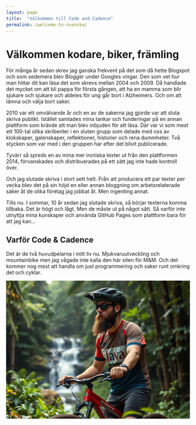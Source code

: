 ```yaml
---
layout: page
title:  "Välkommen till Code and Cadence"
permalink: /welcome-to-svenska/
---
```

# Välkommen kodare, biker, främling

För många år sedan skrev jag ganska frekvent på det som då hette Blogspot och som sedemera blev Blogger under Googles vingar. Den som vet hur man hittar dit kan läsa det som skrevs mellan 2004 och 2009. Då handlade det mycket om att bli pappa för första gången,
att ha en mamma som blir sjukare och sjukare och aldeles för ung går bort i Alzheimers. Och om att lämna och välja bort saker.

2010 var ett omvälvande år och en av de sakerna jag gjorde var att sluta skriva publikt. Istället samlades mina tankar och funderingar på en annan plattform som krävde att man blev inbjuden för att läsa. Där var vi som mest ett 100-tal olika skribenter
i en sluten grupp som delade med oss av klokskaper, galenskaper, reflektioner, historier och rena dummheter. Två stycken som var med i den gruppen har efter det blivit publicerade.

Tyvärr så spreds en av mina mer ironiska texter ut från den plattformen 2014, förvanskades och distribuerades på ett sätt jag inte hade kontroll över.

Och jag slutade skriva i stort sett helt. Från att producera ett par texter per vecka blev det på sin höjd en eller annan bloggning om arbetsrelaterade saker åt de olika företag jag jobbat åt. Men ingenting annat.

Tills nu. I sommar, 10 år sedan jag slutade skriva, så börjar texterna komma tillbaka. Det är högt och lågt. Men de måste ut på något sätt. Så varför inte utnyttja mina kunskaper och använda GitHub Pages som plattform bara för att jag kan...

## Varför Code & Cadence

Det är de två huvudpelarna i mitt liv nu. Mjukvaruutveckling och mountainbike men jag vågade inte kalla den här siten för M&M. Och det kommer nog mest att handla om just programmering och saker runt omkring det och cyklar.

![AI genererad bild av en stereotyp programmerare på en mountainbike](/images/codacadencebanner.png)
